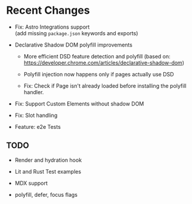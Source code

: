# Recent Changes

* Fix: Astro Integrations support  
  (add missing `package.json` keywords and exports)

* Declarative Shadow DOM polyfill improvements
  
  - More efficient DSD feature detection and polyfill
    (based on: <https://developer.chrome.com/articles/declarative-shadow-dom>)

  - Polyfill injection now happens only if pages actually use DSD
  
  - Fix: Check if Page isn't already loaded before installing the polyfill handler.

* Fix: Support Custom Elements without shadow DOM

* Fix: Slot handling

* Feature: e2e Tests

## TODO

* Render and hydration hook

* Lit and Rust Test examples
  
* MDX support
  
* polyfill, defer, focus flags